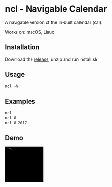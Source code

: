 ncl - Navigable Calendar
========================

A navigable version of the in-built calendar (cal).

Works on: macOS, Linux

Installation
------------
Download the [release](https://github.com/codeliveroil/ncl/archive/v1.0.zip), unzip and run install.sh

Usage
-----
```
ncl -h
```

Examples
--------
```
ncl
ncl 8
ncl 8 2017
```

Demo
----
<img src="readme/demo.gif" alt="Demo" width="25%" height="25%"/>
